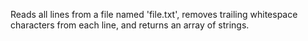 Reads all lines from a file named 'file.txt', removes trailing whitespace characters from each line, and returns an array of strings.
